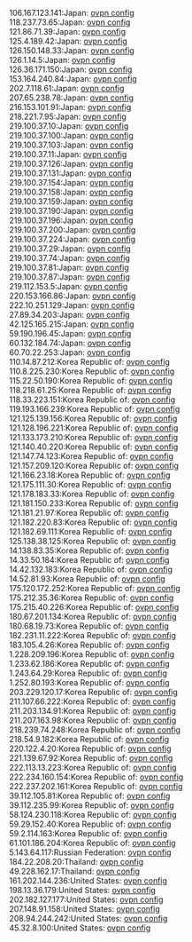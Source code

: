 106.167.123.141:Japan: [ovpn config](vpn/106_167_123_141.ovpn)  
118.237.73.65:Japan: [ovpn config](vpn/118_237_73_65.ovpn)  
121.86.71.39:Japan: [ovpn config](vpn/121_86_71_39.ovpn)  
125.4.189.42:Japan: [ovpn config](vpn/125_4_189_42.ovpn)  
126.150.148.33:Japan: [ovpn config](vpn/126_150_148_33.ovpn)  
126.1.14.5:Japan: [ovpn config](vpn/126_1_14_5.ovpn)  
126.36.171.150:Japan: [ovpn config](vpn/126_36_171_150.ovpn)  
153.164.240.84:Japan: [ovpn config](vpn/153_164_240_84.ovpn)  
202.7.118.61:Japan: [ovpn config](vpn/202_7_118_61.ovpn)  
207.65.238.78:Japan: [ovpn config](vpn/207_65_238_78.ovpn)  
216.153.101.91:Japan: [ovpn config](vpn/216_153_101_91.ovpn)  
218.221.7.95:Japan: [ovpn config](vpn/218_221_7_95.ovpn)  
219.100.37.10:Japan: [ovpn config](vpn/219_100_37_10.ovpn)  
219.100.37.100:Japan: [ovpn config](vpn/219_100_37_100.ovpn)  
219.100.37.103:Japan: [ovpn config](vpn/219_100_37_103.ovpn)  
219.100.37.11:Japan: [ovpn config](vpn/219_100_37_11.ovpn)  
219.100.37.126:Japan: [ovpn config](vpn/219_100_37_126.ovpn)  
219.100.37.131:Japan: [ovpn config](vpn/219_100_37_131.ovpn)  
219.100.37.154:Japan: [ovpn config](vpn/219_100_37_154.ovpn)  
219.100.37.158:Japan: [ovpn config](vpn/219_100_37_158.ovpn)  
219.100.37.159:Japan: [ovpn config](vpn/219_100_37_159.ovpn)  
219.100.37.190:Japan: [ovpn config](vpn/219_100_37_190.ovpn)  
219.100.37.196:Japan: [ovpn config](vpn/219_100_37_196.ovpn)  
219.100.37.200:Japan: [ovpn config](vpn/219_100_37_200.ovpn)  
219.100.37.224:Japan: [ovpn config](vpn/219_100_37_224.ovpn)  
219.100.37.29:Japan: [ovpn config](vpn/219_100_37_29.ovpn)  
219.100.37.74:Japan: [ovpn config](vpn/219_100_37_74.ovpn)  
219.100.37.81:Japan: [ovpn config](vpn/219_100_37_81.ovpn)  
219.100.37.87:Japan: [ovpn config](vpn/219_100_37_87.ovpn)  
219.112.153.5:Japan: [ovpn config](vpn/219_112_153_5.ovpn)  
220.153.166.86:Japan: [ovpn config](vpn/220_153_166_86.ovpn)  
222.10.251.129:Japan: [ovpn config](vpn/222_10_251_129.ovpn)  
27.89.34.203:Japan: [ovpn config](vpn/27_89_34_203.ovpn)  
42.125.165.215:Japan: [ovpn config](vpn/42_125_165_215.ovpn)  
59.190.196.45:Japan: [ovpn config](vpn/59_190_196_45.ovpn)  
60.132.184.74:Japan: [ovpn config](vpn/60_132_184_74.ovpn)  
60.70.22.253:Japan: [ovpn config](vpn/60_70_22_253.ovpn)  
110.14.87.212:Korea Republic of: [ovpn config](vpn/110_14_87_212.ovpn)  
110.8.225.230:Korea Republic of: [ovpn config](vpn/110_8_225_230.ovpn)  
115.22.50.190:Korea Republic of: [ovpn config](vpn/115_22_50_190.ovpn)  
118.218.61.25:Korea Republic of: [ovpn config](vpn/118_218_61_25.ovpn)  
118.33.223.151:Korea Republic of: [ovpn config](vpn/118_33_223_151.ovpn)  
119.193.166.239:Korea Republic of: [ovpn config](vpn/119_193_166_239.ovpn)  
121.125.139.156:Korea Republic of: [ovpn config](vpn/121_125_139_156.ovpn)  
121.128.196.221:Korea Republic of: [ovpn config](vpn/121_128_196_221.ovpn)  
121.133.173.210:Korea Republic of: [ovpn config](vpn/121_133_173_210.ovpn)  
121.140.40.220:Korea Republic of: [ovpn config](vpn/121_140_40_220.ovpn)  
121.147.74.123:Korea Republic of: [ovpn config](vpn/121_147_74_123.ovpn)  
121.157.209.120:Korea Republic of: [ovpn config](vpn/121_157_209_120.ovpn)  
121.166.23.18:Korea Republic of: [ovpn config](vpn/121_166_23_18.ovpn)  
121.175.111.30:Korea Republic of: [ovpn config](vpn/121_175_111_30.ovpn)  
121.178.183.33:Korea Republic of: [ovpn config](vpn/121_178_183_33.ovpn)  
121.181.150.233:Korea Republic of: [ovpn config](vpn/121_181_150_233.ovpn)  
121.181.21.97:Korea Republic of: [ovpn config](vpn/121_181_21_97.ovpn)  
121.182.220.83:Korea Republic of: [ovpn config](vpn/121_182_220_83.ovpn)  
121.182.69.111:Korea Republic of: [ovpn config](vpn/121_182_69_111.ovpn)  
125.138.38.125:Korea Republic of: [ovpn config](vpn/125_138_38_125.ovpn)  
14.138.83.35:Korea Republic of: [ovpn config](vpn/14_138_83_35.ovpn)  
14.33.50.184:Korea Republic of: [ovpn config](vpn/14_33_50_184.ovpn)  
14.42.132.183:Korea Republic of: [ovpn config](vpn/14_42_132_183.ovpn)  
14.52.81.93:Korea Republic of: [ovpn config](vpn/14_52_81_93.ovpn)  
175.120.172.252:Korea Republic of: [ovpn config](vpn/175_120_172_252.ovpn)  
175.212.35.36:Korea Republic of: [ovpn config](vpn/175_212_35_36.ovpn)  
175.215.40.226:Korea Republic of: [ovpn config](vpn/175_215_40_226.ovpn)  
180.67.201.134:Korea Republic of: [ovpn config](vpn/180_67_201_134.ovpn)  
180.68.19.73:Korea Republic of: [ovpn config](vpn/180_68_19_73.ovpn)  
182.231.11.222:Korea Republic of: [ovpn config](vpn/182_231_11_222.ovpn)  
183.105.4.26:Korea Republic of: [ovpn config](vpn/183_105_4_26.ovpn)  
1.228.209.196:Korea Republic of: [ovpn config](vpn/1_228_209_196.ovpn)  
1.233.62.186:Korea Republic of: [ovpn config](vpn/1_233_62_186.ovpn)  
1.243.64.29:Korea Republic of: [ovpn config](vpn/1_243_64_29.ovpn)  
1.252.80.193:Korea Republic of: [ovpn config](vpn/1_252_80_193.ovpn)  
203.229.120.17:Korea Republic of: [ovpn config](vpn/203_229_120_17.ovpn)  
211.107.66.222:Korea Republic of: [ovpn config](vpn/211_107_66_222.ovpn)  
211.203.134.91:Korea Republic of: [ovpn config](vpn/211_203_134_91.ovpn)  
211.207.163.98:Korea Republic of: [ovpn config](vpn/211_207_163_98.ovpn)  
218.239.74.248:Korea Republic of: [ovpn config](vpn/218_239_74_248.ovpn)  
218.54.9.182:Korea Republic of: [ovpn config](vpn/218_54_9_182.ovpn)  
220.122.4.20:Korea Republic of: [ovpn config](vpn/220_122_4_20.ovpn)  
221.139.67.92:Korea Republic of: [ovpn config](vpn/221_139_67_92.ovpn)  
222.113.13.223:Korea Republic of: [ovpn config](vpn/222_113_13_223.ovpn)  
222.234.160.154:Korea Republic of: [ovpn config](vpn/222_234_160_154.ovpn)  
222.237.202.161:Korea Republic of: [ovpn config](vpn/222_237_202_161.ovpn)  
39.112.105.81:Korea Republic of: [ovpn config](vpn/39_112_105_81.ovpn)  
39.112.235.99:Korea Republic of: [ovpn config](vpn/39_112_235_99.ovpn)  
58.124.230.118:Korea Republic of: [ovpn config](vpn/58_124_230_118.ovpn)  
59.29.152.40:Korea Republic of: [ovpn config](vpn/59_29_152_40.ovpn)  
59.2.114.163:Korea Republic of: [ovpn config](vpn/59_2_114_163.ovpn)  
61.101.186.204:Korea Republic of: [ovpn config](vpn/61_101_186_204.ovpn)  
5.143.64.117:Russian Federation: [ovpn config](vpn/5_143_64_117.ovpn)  
184.22.208.20:Thailand: [ovpn config](vpn/184_22_208_20.ovpn)  
49.228.162.17:Thailand: [ovpn config](vpn/49_228_162_17.ovpn)  
161.202.144.236:United States: [ovpn config](vpn/161_202_144_236.ovpn)  
198.13.36.179:United States: [ovpn config](vpn/198_13_36_179.ovpn)  
202.182.127.177:United States: [ovpn config](vpn/202_182_127_177.ovpn)  
207.148.91.158:United States: [ovpn config](vpn/207_148_91_158.ovpn)  
208.94.244.242:United States: [ovpn config](vpn/208_94_244_242.ovpn)  
45.32.8.100:United States: [ovpn config](vpn/45_32_8_100.ovpn)  

